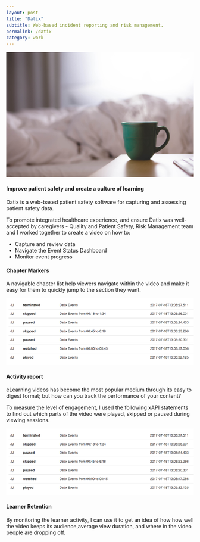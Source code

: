 ```yaml
---
layout: post
title: "Datix"
subtitle: Web-based incident reporting and risk management.
permalink: /datix
category: work
---
```

<body id="work">
	<div class="pictures">
		<img src="/img/12.jpg">
	</div>
	<div class="content">
		<h4>Improve patient safety and create a culture of learning</h4>
		<p>
			Datix is a web-based patient safety software for capturing and assessing patient safety data.
		</p>
		<p>
			To promote integrated healthcare experience, and ensure Datix was well-accepted by caregivers - Quality and Patient Safety, Risk Management team and I worked together to create a video on how to:	
		</p>
		<ul class="objectives">
			<li>Capture and review data</li>
			<li>Navigate the Event Status Dashboard</li>
			<li>Monitor event progress</li>
		</ul>
		<h4>Chapter Markers</h4>
		<p>A navigable chapter list help viewers navigate within the video and make it easy for them to quickly jump to the section they want.</p>
		<div class="snap">
			<div class="pictures statement">
				<img src="/img/stmt.png" alt="work sample">
			</div>
		</div>
		<h4>Activity report</h4>
		<p>
			eLearning videos has become the most popular medium through its easy to digest format; but how can you track the performance of your content?
		</p>
		<p>
			To measure the level of engagement, I used the following xAPI statements to find out which parts of the video were played, skipped or paused during viewing sessions.
		</p>
		<div class="snap">
			<div class="pictures statement">
				<img src="/img/stmt.png" alt="work sample">
			</div>
		</div>
		<div id="player"></div>
		<h4>Learner Retention</h4>
		<p>
			By monitoring the learner activity, I can use it to get an idea of how how well the video keeps its audience,average view duration, and where in the video people are dropping off.
		</p>
	</div>
</body>
